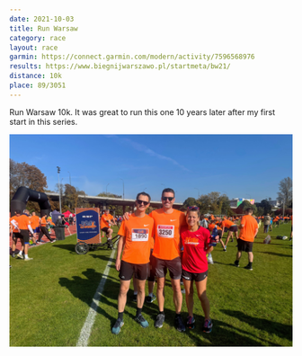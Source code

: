 ```yaml
---
date: 2021-10-03
title: Run Warsaw
category: race
layout: race
garmin: https://connect.garmin.com/modern/activity/7596568976
results: https://www.biegnijwarszawo.pl/startmeta/bw21/
distance: 10k
place: 89/3051
---
```


Run Warsaw 10k. It was great to run this one 10 years later after my first start in this series.

![](IMG_7713.jpg "All smiley before the race")